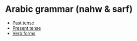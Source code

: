 ﻿# Arabic grammar (nahw & sarf)

- [Past tense](past-tense)
- [Present tense](present-tense)
- [Verb forms](verb-forms)